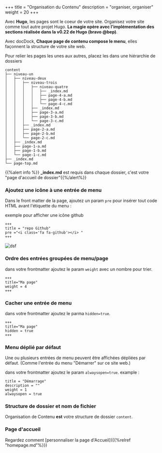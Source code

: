 +++
title = "Organisation du Contenu"
description = "organiser, organiser"
weight = 20
+++

Avec **Hugo**, les pages sont le coeur de votre site. Organisez votre site comme tout autre projet Hugo. **La magie opère avec l'implémentation des sections réalisée dans la v0.22 de Hugo (bravo @bep)**.

Avec docDock, **Chaque page de contenu compose le menu**, elles façonnent la structure de votre site web.

Pour relier les pages les unes aux autres, placez les dans une hiérarchie de dossiers 

```
content
├── niveau-un
│   ├── niveau-deux
│   │   ├── niveau-trois
│   │   │   ├── niveau-quatre
│   │   │   │   ├── _index.md
│   │   │   │   ├── page-4-a.md
│   │   │   │   ├── page-4-b.md
│   │   │   │   └── page-4-c.md
│   │   │   ├── _index.md
│   │   │   ├── page-3-a.md
│   │   │   ├── page-3-b.md
│   │   │   └── page-3-c.md
│   │   ├── _index.md
│   │   ├── page-2-a.md
│   │   ├── page-2-b.md
│   │   └── page-2-c.md
│   ├── _index.md
│   ├── page-1-a.md
│   ├── page-1-b.md
│   └── page-1-c.md
├── _index.md
└── page-top.md
```


{{%alert info %}} **_index.md** est requis dans chaque dossier, c'est votre "page d'accueil de dossier"{{%/alert%}}


### Ajoutez une icône à une entrée de menu

Dans le front matter de la page, ajoutez un param `pre` pour insérer tout code HTML avant l'étiquette du menu : 

exemple pour afficher une icône github

	+++
	title = "repo Github"
	pre ="<i class='fa fa-github'></i> "
	+++

![dsf](/menu-entry-icon.png?height=40px&classes=shadow)

<!-- ### Customize menu entry label

Add a `name` param next to `[menu.main]`

	+++
	[menu.main]
	parent = ""
	identifier = "repo"
	pre ="<i class='fa fa-github'></i> "
	name = "Github repo"
	+++ -->

<!-- ### Create a page redirector
Add a `url` param next to `[menu.main]`

	+++
	[menu.main]
	parent = "page"
	identifier = "page-images"
	weight = 23
	url = "/shortcode/image/"
	+++

{{%alert info%}}Look at the menu "Create Page/About images" which redirects to "Shortcodes/image{{%/alert%}}
 -->
### Ordre des entrées groupées de menu/page

dans votre frontmatter ajoutez le param `weight` avec un nombre pour trier.

	+++
	title="Ma page"
	weight = 4
	+++


### Cacher une entrée de menu

dans votre frontmatter ajoutez le parma `hidden=true`.

	+++
	title="Ma page"
	hidden = true
	+++


### Menu déplié par défaut

Une ou plusieurs entrées de menu peuvent être affichées dépliées par défaut. (Comme l'entrée du menu "Démarrer" sur ce site web.)

dans votre frontmatter ajoutez le param `alwaysopen=true`.
example :

```
title = "Démarrage"
description = ""
weight = 1
alwaysopen = true
```

### Structure de dossier et nom de fichier

Organisation de Contenu **est** votre structure de dossier  `content`.

### Page d'accueil

Regardez comment [personnaliser la page d'Accueil]({{%relref "homepage.md"%}}) 



